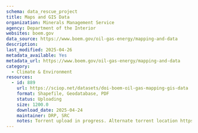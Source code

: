 ```yaml
---
schema: data_rescue_project 
title: Maps and GIS Data
organization: Minerals Management Service
agency: Department of the Interior
websites: boem.gov
data_source: https://www.boem.gov/oil-gas-energy/mapping-and-data
description: 
last_modified: 2025-04-26
metadata_available: Yes
metadata_url: https://www.boem.gov/oil-gas-energy/mapping-and-data
category:
  - Climate & Environment 
resources:
  - id: 889
    url: https://sciop.net/datasets/doi-boem-oil-gas-mapping-gis-data
    format: Shapefile, Geodatabase, PDF
    status: Uploading
    size: 1200.0
    download_date: 2025-04-24
    maintainer: DRP, SRC
    notes: Torrent upload in progress. Alternate torrent location https://academictorrents.com/details/2ced33ea7e4980a224982d72ec4221690bd08ed3
---
```

